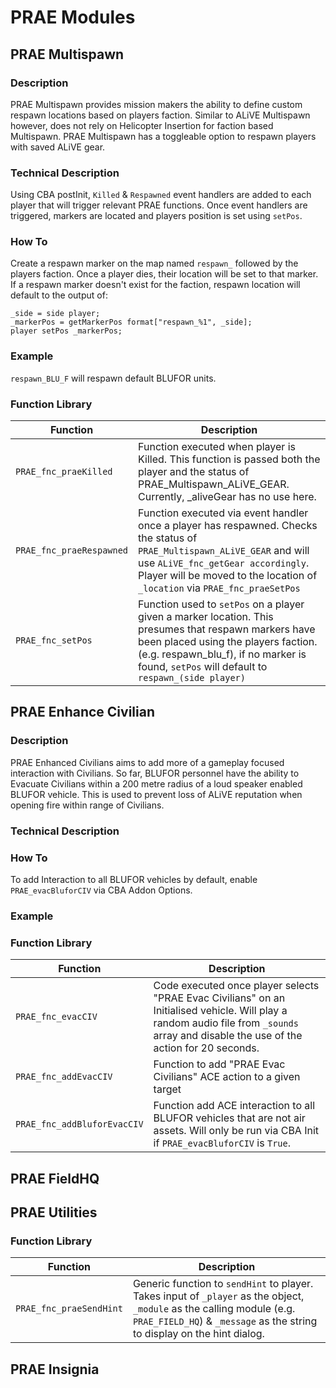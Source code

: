 # PRAE Modules

## PRAE Multispawn
### Description
PRAE Multispawn provides mission makers the ability to define custom respawn locations based on players faction. Similar to ALiVE Multispawn however, does not rely on Helicopter Insertion for faction based Multispawn. PRAE Multispawn has a toggleable option to respawn players with saved ALiVE gear.
### Technical Description
Using CBA postInit, `Killed` & `Respawned` event handlers are added to each player that will trigger relevant PRAE functions. Once event handlers are triggered, markers are located and players position is set using `setPos`.
### How To
Create a respawn marker on the map named `respawn_` followed by the players faction. Once a player dies, their location will be set to that marker. If a respawn marker doesn't exist for the faction, respawn location will default to the output of:
```sqf
_side = side player;
_markerPos = getMarkerPos format["respawn_%1", _side];
player setPos _markerPos;
```
### Example
`respawn_BLU_F` will respawn default BLUFOR units.
### Function Library 
Function | Description
------------ | -------------
`PRAE_fnc_praeKilled` | Function executed when player is Killed. This function is passed both the player and the status of PRAE_Multispawn_ALiVE_GEAR. Currently, _aliveGear has no use here.
`PRAE_fnc_praeRespawned` |  Function executed via event handler once a player has respawned. Checks the status of `PRAE_Multispawn_ALiVE_GEAR` and will use `ALiVE_fnc_getGear accordingly`. Player will be moved to the location of `_location` via `PRAE_fnc_praeSetPos`
`PRAE_fnc_setPos` | Function used to `setPos` on a player given a marker location. This presumes that respawn markers have been placed using the players faction. (e.g. respawn_blu_f), if no marker is found, `setPos` will default to `respawn_(side player)`

## PRAE Enhance Civilian 
### Description
PRAE Enhanced Civilians aims to add more of a gameplay focused interaction with Civilians. So far, BLUFOR personnel have the ability to Evacuate Civilians within a 200 metre radius of a loud speaker enabled BLUFOR vehicle. This is used to prevent loss of ALiVE reputation when opening fire within range of Civilians. 
### Technical Description
### How To
To add Interaction to all BLUFOR vehicles by default, enable `PRAE_evacBluforCIV` via CBA Addon Options. 
### Example
### Function Library 
Function | Description
------------ | -------------
`PRAE_fnc_evacCIV` | Code executed once player selects "PRAE Evac Civilians" on an Initialised vehicle. Will play a random audio file from `_sounds` array and disable the use of the action for 20 seconds.
`PRAE_fnc_addEvacCIV` | Function to add "PRAE Evac Civilians" ACE action to a given target
`PRAE_fnc_addBluforEvacCIV` | Function add ACE interaction to all BLUFOR vehicles that are not air assets. Will only be run via CBA Init if `PRAE_evacBluforCIV` is `True`.

## PRAE FieldHQ

## PRAE Utilities
### Function Library 
Function | Description
------------ | -------------
`PRAE_fnc_praeSendHint` |  Generic function to `sendHint` to player. Takes input of `_player` as the object, `_module` as the calling module (e.g. `PRAE_FIELD_HQ`) & `_message` as the string to display on the hint dialog.

## PRAE Insignia

